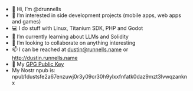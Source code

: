 - 👋 Hi, I’m @drunnells
- 👀 I’m interested in side development projects (mobile apps, web apps and games)
- 💻 I do stuff with Linux, Titanium SDK, PHP and Godot
- 🌱 I’m currently learning about LLMs and Solidity
- 💞️ I’m looking to collaborate on anything interesting
- 📫 I can be reached at dustin@runnells.name or http://dustin.runnells.name
- 🔐 My [GPG Public Key](http://dustin.runnells.name/files/public-key.txt)
- My Nostr npub is: npub1dustsfe2a67enzuwj0r3y09cr30h9ylxxfnfatk0daz9mzt3lvwqzanknx
<!---
drunnells/drunnells is a ✨ special ✨ repository because its `README.md` (this file) appears on your GitHub profile.
You can click the Preview link to take a look at your changes.
--->
